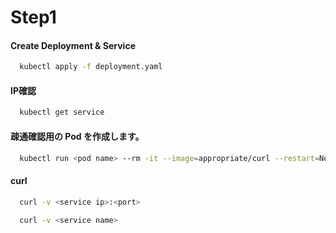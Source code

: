 # Step1
#### Create Deployment & Service
```bash
  kubectl apply -f deployment.yaml
```

#### IP確認
```bash
  kubectl get service
```
#### 疎通確認用の Pod を作成します。
```bash
  kubectl run <pod name> --rm -it --image=appropriate/curl --restart=Never -- sh
```

#### curl
```bash
  curl -v <service ip>:<port>
```

```bash
  curl -v <service name>
```
